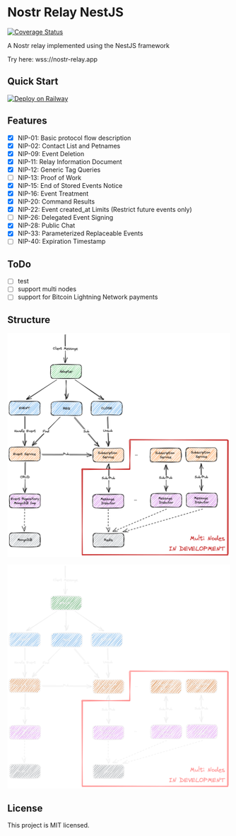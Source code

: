 # Nostr Relay NestJS

[![Coverage Status](https://coveralls.io/repos/github/CodyTseng/nostr-relay-nestjs/badge.svg?branch=master)](https://coveralls.io/github/CodyTseng/nostr-relay-nestjs?branch=master)

A Nostr relay implemented using the NestJS framework

Try here: wss://nostr-relay.app

## Quick Start

[![Deploy on Railway](https://railway.app/button.svg)](https://railway.app/template/ooFSnW?referralCode=WYIfFr)

## Features

- [x] NIP-01: Basic protocol flow description
- [x] NIP-02: Contact List and Petnames
- [x] NIP-09: Event Deletion
- [x] NIP-11: Relay Information Document
- [x] NIP-12: Generic Tag Queries
- [ ] NIP-13: Proof of Work
- [x] NIP-15: End of Stored Events Notice
- [x] NIP-16: Event Treatment
- [x] NIP-20: Command Results
- [x] NIP-22: Event created_at Limits (Restrict future events only)
- [ ] NIP-26: Delegated Event Signing
- [x] NIP-28: Public Chat
- [x] NIP-33: Parameterized Replaceable Events
- [ ] NIP-40: Expiration Timestamp

## ToDo

- [ ] test
- [ ] support multi nodes
- [ ] support for Bitcoin Lightning Network payments

## Structure

![structure light](https://github.com/CodyTseng/resources/raw/master/nostr-relay-nestjs/img/structure-light.png#gh-light-mode-only)

![structure dark](https://github.com/CodyTseng/resources/raw/master/nostr-relay-nestjs/img/structure-dark.png#gh-dark-mode-only)

## License

This project is MIT licensed.
